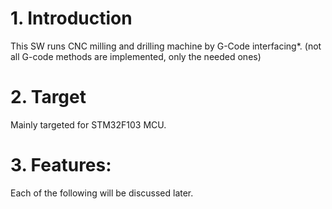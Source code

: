 # 1. Introduction
This SW runs CNC milling and drilling machine by G-Code interfacing*.
(not all G-code methods are implemented, only the needed ones)

# 2. Target
Mainly targeted for STM32F103 MCU.

# 3. Features:
Each of the following will be discussed later.

